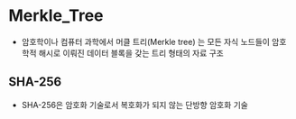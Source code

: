 # Merkle_Tree

- 암호학이나 컴퓨터 과학에서 머클 트리(Merkle tree) 는 모든 자식 노드들이 암호학적 해시로 이뤄진 데이터 블록을 갖는 트리 형태의 자료 구조

## SHA-256

- SHA-256은 암호화 기술로서 복호화가 되지 않는 단방향 암호화 기술
